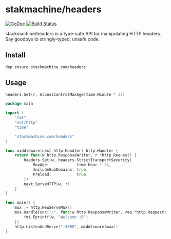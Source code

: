 # stakmachine/headers
[![GoDoc](https://godoc.org/stackmachine.com/headers?status.svg)](https://godoc.org/stackmachine.com/headers) [![Build Status](https://travis-ci.org/stackmachine/headers.svg?branch=master)](https://travis-ci.org/stackmachine/headers)

stackmachine/headers is a type-safe API for manipulating HTTP headers. Say goodbye to stringly-typed, unsafe code.

## Install

```
dep ensure stackmachine.com/headers
```

## Usage

```go
headers.Set(r, AccessControlMaxAge(time.Minute * 3))
```

```go
package main

import (
	"fmt"
	"net/http"
	"time"

	"stackmachine.com/headers"
)

func middleware(next http.Handler) http.Handler {
	return func(w http.ResponseWriter, r *http.Request) {
		headers.Set(w, headers.StrictTransportSecurity{
			MaxAge:            time.Hour * 24,
			IncludeSubDomains: true,
			Preload:           true,
		})
		next.ServeHTTP(w, r)
	}
}

func main() {
	mux := http.NewServeMux()
	mux.HandleFunc("/", func(w http.ResponseWriter, req *http.Request) {
		fmt.Fprintf(w, "Welcome :D")
	})
	http.ListenAndServe(":8080", middleware(mux))
}
```


